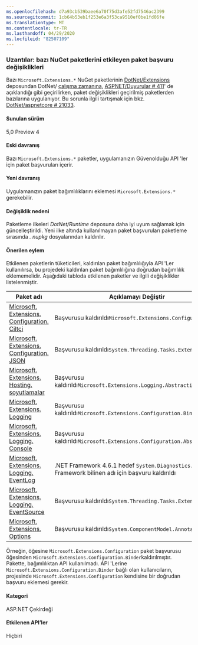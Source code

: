 ```yaml
---
ms.openlocfilehash: d7a93cb539baee6a70f75d3afe52fd7546ac2399
ms.sourcegitcommit: 1cb64b53eb1f253e6a3f53ca9510ef0be1fd06fe
ms.translationtype: MT
ms.contentlocale: tr-TR
ms.lasthandoff: 04/29/2020
ms.locfileid: "82507109"
---
```

### <a name="extensions-package-reference-changes-affecting-some-nuget-packages"></a>Uzantılar: bazı NuGet paketlerini etkileyen paket başvuru değişiklikleri

Bazı `Microsoft.Extensions.*` NuGet paketlerinin [DotNet/Extensions](https://github.com/dotnet/extensions) deposundan DotNet/ [çalışma zamanına](https://github.com/dotnet/runtime), [ASPNET/Duyurular # 411](https://github.com/aspnet/Announcements/issues/411)' de açıklandığı gibi geçirilirken, paket değişiklikleri geçirilmiş paketlerden bazılarına uygulanıyor. Bu sorunla ilgili tartışmak için bkz. [DotNet/aspnetcore # 21033](https://github.com/dotnet/aspnetcore/issues/21033).

#### <a name="version-introduced"></a>Sunulan sürüm

5,0 Preview 4

#### <a name="old-behavior"></a>Eski davranış

Bazı `Microsoft.Extensions.*` paketler, uygulamanızın Güvenolduğu API 'ler için paket başvuruları içerir.

#### <a name="new-behavior"></a>Yeni davranış

Uygulamanızın paket bağımlılıklarını eklemesi `Microsoft.Extensions.*` gerekebilir.

#### <a name="reason-for-change"></a>Değişiklik nedeni

Paketleme ilkeleri *DotNet/Runtime* deposuna daha iyi uyum sağlamak için güncelleştirildi. Yeni ilke altında kullanılmayan paket başvuruları paketleme sırasında *. nupkg* dosyalarından kaldırılır.

#### <a name="recommended-action"></a>Önerilen eylem

Etkilenen paketlerin tüketicileri, kaldırılan paket bağımlılığıyla API 'Ler kullanılırsa, bu projedeki kaldırılan paket bağımlılığına doğrudan bağımlılık eklememelidir. Aşağıdaki tabloda etkilenen paketler ve ilgili değişiklikler listelenmiştir.

|Paket adı|Açıklamayı Değiştir|
|------------|------------------|
|[Microsoft. Extensions. Configuration. Ciltçi](https://nuget.org/packages/Microsoft.Extensions.Configuration.Binder)|Başvurusu kaldırıldı`Microsoft.Extensions.Configuration`|
|[Microsoft. Extensions. Configuration. JSON](https://nuget.org/packages/Microsoft.Extensions.Configuration.Json)    |Başvurusu kaldırıldı`System.Threading.Tasks.Extensions`|
|[Microsoft. Extensions. Hosting. soyutlamalar](https://nuget.org/packages/Microsoft.Extensions.Hosting.Abstractions)|Başvurusu kaldırıldı`Microsoft.Extensions.Logging.Abstractions`|
|[Microsoft. Extensions. Logging](https://nuget.org/packages/Microsoft.Extensions.Logging)                          |Başvurusu kaldırıldı`Microsoft.Extensions.Configuration.Binder`|
|[Microsoft. Extensions. Logging. Console](https://nuget.org/packages/Microsoft.Extensions.Logging.Console)          |Başvurusu kaldırıldı`Microsoft.Extensions.Configuration.Abstractions`|
|[Microsoft. Extensions. Logging. EventLog](https://nuget.org/packages/Microsoft.Extensions.Logging.EventLog)        |.NET Framework 4.6.1 hedef `System.Diagnostics.EventLog` Framework bilinen adı için başvuru kaldırıldı|
|[Microsoft. Extensions. Logging. EventSource](https://nuget.org/packages/Microsoft.Extensions.Logging.EventSource)  |Başvurusu kaldırıldı`System.Threading.Tasks.Extensions`|
|[Microsoft. Extensions. Options](https://nuget.org/packages/Microsoft.Extensions.Options)                          |Başvurusu kaldırıldı`System.ComponentModel.Annotations`|

Örneğin, öğesine `Microsoft.Extensions.Configuration` paket başvurusu öğesinden `Microsoft.Extensions.Configuration.Binder`kaldırılmıştır. Pakette, bağımlılıktan API kullanılmadı. API 'Lerine `Microsoft.Extensions.Configuration.Binder` bağlı olan kullanıcıların, projesinde `Microsoft.Extensions.Configuration` kendisine bir doğrudan başvuru eklemesi gerekir.

#### <a name="category"></a>Kategori

ASP.NET Çekirdeği

#### <a name="affected-apis"></a>Etkilenen API’ler

Hiçbiri

<!--

#### Affected APIs

Not detectable via API analysis

-->
